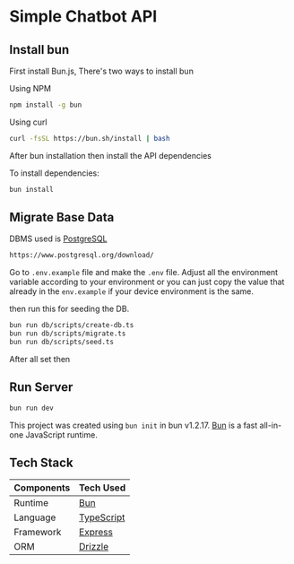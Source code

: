 # Simple Chatbot API

## Install bun

First install Bun.js, There's two ways to install bun

Using NPM

```bash
npm install -g bun
```

Using curl

```bash
curl -fsSL https://bun.sh/install | bash
```

After bun installation then install the API dependencies

To install dependencies:

```bash
bun install
```

## Migrate Base Data

DBMS used is [PostgreSQL](https://www.postgresql.org/download/)

```bash
https://www.postgresql.org/download/
```

Go to ```.env.example``` file and make the ```.env```  file. Adjust all the environment variable according to your environment or you can just copy the value that already in the ```env.example``` if your device environment is the same.

then run this for seeding the DB.

```bash
bun run db/scripts/create-db.ts
bun run db/scripts/migrate.ts
bun run db/scripts/seed.ts
```

After all set then

## Run Server

```bash
bun run dev
```

This project was created using `bun init` in bun v1.2.17. [Bun](https://bun.sh) is a fast all-in-one JavaScript runtime.

## Tech Stack

| Components | Tech Used |
| ---------- | --------- |
| Runtime | [Bun](https://bun.com/) |
| Language | [TypeScript](https://www.typescriptlang.org/) |
| Framework | [Express](https://expressjs.com/) |
| ORM | [Drizzle](https://orm.drizzle.team/) |
